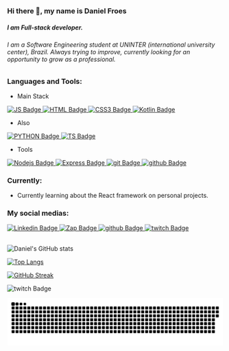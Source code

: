 ### Hi there 👋, my name is Daniel Froes

##### I am Full-stack developer.

###### I am a Software Engineering student at UNINTER (international university center), Brazil. Always trying to improve, currently looking for an opportunity to grow as a professional.

### Languages and Tools:

- Main Stack 

<div id="badges">
    <a href="https://github.com/artiscruelty">
    <img src="https://img.shields.io/badge/javascript-%23323330.svg?style=for-the-badge&logo=javascript&logoColor=%23F7DF1E" alt="JS Badge"/>
  </a>
  <a href="https://github.com/artiscruelty">
    <img src="https://img.shields.io/badge/html5-%23E34F26.svg?style=for-the-badge&logo=html5&logoColor=white" alt="HTML Badge"/>
  </a>
  <a href="https://github.com/artiscruelty">
    <img src="https://img.shields.io/badge/css3-%231572B6.svg?style=for-the-badge&logo=css3&logoColor=white" alt="CSS3 Badge"/>
  </a>
  <a href="https://github.com/artiscruelty">
    <img src="https://img.shields.io/badge/Kotlin-0095D5?&style=for-the-badge&logo=kotlin&logoColor=white" alt="Kotlin Badge"/>
  </a>
</div>

- Also

<div id="badges">
  <a href="https://github.com/artiscruelty">
    <img src="https://img.shields.io/badge/python-3670A0?style=for-the-badge&logo=python&logoColor=ffdd54" alt="PYTHON Badge"/>
  </a>
  <a href="https://github.com/artiscruelty">
    <img src="https://img.shields.io/badge/typescript-%23007ACC.svg?style=for-the-badge&logo=typescript&logoColor=white" alt="TS Badge"/>
  </a>

</div>

- Tools

<div id="badges">
  <a href="https://github.com/artiscruelty">
    <img src="https://img.shields.io/badge/node.js-6DA55F?style=for-the-badge&logo=node.js&logoColor=white" alt="Nodejs Badge"/>
  </a>
  <a href="https://github.com/artiscruelty">
    <img src="https://img.shields.io/badge/express.js-%23404d59.svg?style=for-the-badge&logo=express&logoColor=%2361DAFB" alt="Express Badge"/>
  </a>
  <a href="https://github.com/artiscruelty">
    <img src="https://img.shields.io/badge/git-%23F05033.svg?style=for-the-badge&logo=git&logoColor=white" alt="git Badge"/>
  </a>
  <a href="https://github.com/artiscruelty">
    <img src="https://img.shields.io/badge/github-%23121011.svg?style=for-the-badge&logo=github&logoColor=white" alt="github Badge"/>
  </a>
  
</div>

### Currently:

- Currently learning about the React framework on personal projects.

### My social medias:

<div id="badges">
  <a href="https://www.linkedin.com/in/daniel-froes-7b58a9158/">
    <img src="https://img.shields.io/badge/linkedin-%230077B5.svg?style=for-the-badge&logo=linkedin&logoColor=white" alt="Linkedin Badge"/>
  </a>
  <a href="https://tinyurl.com/4tjt548d">
    <img src="https://img.shields.io/badge/WhatsApp-25D366?style=for-the-badge&logo=whatsapp&logoColor=white" alt="Zap Badge"/>
  </a>
  <a href="https://www.instagram.com/danielfroes__/">
    <img src="https://img.shields.io/badge/INSTAGRAM-%23E4405F.svg?style=for-the-badge&logo=Instagram&logoColor=white" alt="github Badge"/>
  </a>
  <a href="https://www.twitch.tv/thecrabsons">
    <img src="https://img.shields.io/badge/Twitch-9347FF?style=for-the-badge&logo=twitch&logoColor=white" alt="twitch Badge"/>
  </a>
  
</div>

</br>


![Daniel's GitHub stats](https://github-readme-stats.vercel.app/api?username=artiscruelty&show_icons=true&theme=synthwave) 

[![Top Langs](https://github-readme-stats.vercel.app/api/top-langs/?username=artiscruelty&layout=compact&theme=synthwave)](https://github.com/anuraghazra/github-readme-stats)

[![GitHub Streak](https://github-readme-streak-stats.herokuapp.com/?user=artiscruelty&theme=synthwave)](https://git.io/streak-stats)

<img src="https://c.tenor.com/wilYo_7wGKYAAAAC/new-game-ahagon-umiko-programming.gif" alt="twitch Badge"/>

![snake gif](https://github.com/artiscruelty/artiscruelty/blob/output/github-contribution-grid-snake.svg)
